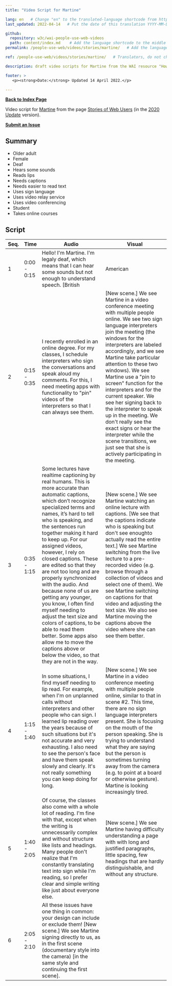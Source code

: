 ```yaml
---
title: "Video Script for Martine"

lang: en   # Change "en" to the translated-language shortcode from https://www.iana.org/assignments/language-subtag-registry/language-subtag-registry
last_updated: 2022-04-14   # Put the date of this translation YYYY-MM-DD (with month in the middle)

github:
  repository: w3c/wai-people-use-web-videos
  path: content/index.md    # Add the language shortcode to the middle of the filename, for example: content/index.fr.md
permalink: /people-use-web/videos/stories/martine/   # Add the language shortcode to the end, with no slash at end, for example: /link/to/page/fr

ref: /people-use-web/videos/stories/martine/   # Translators, do not change this

description: draft video scripts for Martine from the WAI resource "How People with Disabilities Use the Web"

footer: >
   <p><strong>Date:</strong> Updated 14 April 2022.</p>

---
```


**[Back to Index Page](../../)**

Video script for [Martine](https://deploy-preview-113--wai-people-use-web.netlify.app/people-use-web/user-stories-six/) from the page [Stories of Web Users](https://www.w3.org/WAI/people-use-web/user-stories/) (in the [2020 Update](https://github.com/w3c/wai-people-use-web/wiki/Persona-development) version).

**[Submit an Issue](https://github.com/w3c/wai-people-use-web-videos/issues/new?title=[Martine])**

## Summary

* Older adult
* Female
* Deaf
* Hears some sounds
* Reads lips
* Needs captions
* Needs easier to read text
* Uses sign language
* Uses video relay service
* Uses video conferencing
* Student
* Takes online courses

## Script

| Seq. | Time | Audio | Visual |
| --- | --- | --- | --- |
| 1 | 0:00 - 0:15 | Hello! I'm Martine. I'm legaly deaf, which means that I can hear some sounds but not enough to understand speech. [British|American|TBD] sign language is my primary language since childhood -- I think and dream in signs. | We see Martine signing directly to us viewers (documentary style into the camera). We briefly see that she is communicating through a sign language interpreter who is speaking what she signs (the audio we hear). |
| 2 | 0:15 - 0:35 | I recently enrolled in an online degree. For my classes, I schedule interpreters who sign the conversations and speak aloud my comments. For this, I need meeting apps with functionality to "pin" videos of the interpreters so that I can always see them. | [New scene.] We see Martine in a video conference meeting with multiple people online. We see two sign language interpreters join the meeting (the windows for the interpreters are labeled accordingly, and we see Martine take particular attention to these two windows). We see Martine use a "pin to screen" function for the interpreters and for the current speaker. We see her signing back to the interpreter to speak up in the meeting. We don't really see the exact signs or hear the interpreter while the scene transitions, we just see that she is actively participating in the meeting. |
| 3 | 0:35 - 1:15 | Some lectures have realtime captioning by real humans. This is more accurate than automatic captions, which don’t recognize specialized terms and names, it’s hard to tell who is speaking, and the sentences run together making it hard to keep up. For our assigned videos, however, I rely on closed captions. These are edited so that they are not too long and are properly synchronized with the audio. And because none of us are getting any younger, you know, I often find myself needing to adjust the text size and colors of captions, to be able to read them better. Some apps also allow me to move the captions above or below the video, so that they are not in the way. | [New scene.] We see Martine watching an online lecture with captions. [We see that the captions indicate who is speaking but don't see enoughto actually read the entire text.] We see Martine switching from the live lecture to a pre-recorded video (e.g. browse through a collection of videos and select one of them). We see Martine switching on captions for that video and  adjusting the text size. We also see Martine moving the captions above the video where she can see them better. |
| 4 | 1:15 - 1:40 | In some situations, I find myself needing to lip read. For example, when I'm on unplanned calls without interpreters and other people who can sign. I learned lip reading over the years because of such situations but it's not accurate and very exhausting. I also need to see the person's face and have them speak slowly and clearly. It's not really something you can keep doing for long. | [New scene.] We see Martine in a video conference meeting with multiple people online, similar to that in scene #2. This time, there are no sign language interpreters present. She is focusing on the mouth of the person speaking. She is trying to understand what they are saying but the person is sometimes turning away from the camera (e.g. to point at a board or otherwise gesture). Martine is looking increasingly tired. |
| 5 | 1:40 - 2:05 | Of course, the classes also come with a whole lot of reading. I'm fine with that, except when the writing is unnecessarily complex and without structure like lists and headings. Many people don't realize that I'm constantly translating text into sign while I'm reading, so I prefer clear and simple writing like just about everyone else. | [New scene.] We see Martine having difficulty understanding a page with with long and justified paragraphs, little spacing, few headings that are hardly distinguishable, and without any structure. |
| 6 | 2:05 - 2:10 | All these issues have one thing in common: your design can include or exclude them! [New scene.] We see Martine signing directly to us, as in the first scene (documentary style into the camera) [in the same style and continuing the first scene]. |
